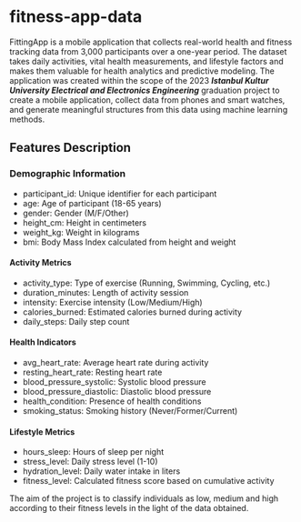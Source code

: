 # fitness-app-data
FittingApp is a mobile application that collects real-world health and fitness tracking data from 3,000 participants over a one-year period. The dataset takes daily activities, vital health measurements, and lifestyle factors and makes them valuable for health analytics and predictive modeling. The application was created within the scope of the 2023 ***Istanbul Kultur University Electrical and Electronics Engineering*** graduation project to create a mobile application, collect data from phones and smart watches, and generate meaningful structures from this data using machine learning methods.

## Features Description
### Demographic Information

- participant_id: Unique identifier for each participant
- age: Age of participant (18-65 years)
- gender: Gender (M/F/Other)
- height_cm: Height in centimeters
- weight_kg: Weight in kilograms
- bmi: Body Mass Index calculated from height and weight

#### Activity Metrics

- activity_type: Type of exercise (Running, Swimming, Cycling, etc.)
- duration_minutes: Length of activity session
- intensity: Exercise intensity (Low/Medium/High)
- calories_burned: Estimated calories burned during activity
- daily_steps: Daily step count

#### Health Indicators

- avg_heart_rate: Average heart rate during activity
- resting_heart_rate: Resting heart rate
- blood_pressure_systolic: Systolic blood pressure
- blood_pressure_diastolic: Diastolic blood pressure
- health_condition: Presence of health conditions
- smoking_status: Smoking history (Never/Former/Current)

#### Lifestyle Metrics

- hours_sleep: Hours of sleep per night
- stress_level: Daily stress level (1-10)
- hydration_level: Daily water intake in liters
- fitness_level: Calculated fitness score based on cumulative activity

The aim of the project is to classify individuals as low, medium and high according to their fitness levels in the light of the data obtained.
